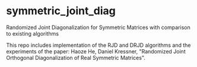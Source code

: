 # symmetric_joint_diag
Randomized Joint Diagonalization for Symmetric Matrices with comparison to existing algorithms

This repo includes implementation of the RJD and DRJD algorithms and the experiments of the paper:
  Haoze He, Daniel Kressner, "Randomized Joint Orthogonal Diagonalization of Real Symmetric Matrices".
 
